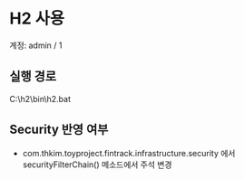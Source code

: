 # H2 사용
계정: admin / 1

## 실행 경로
C:\h2\bin\h2.bat

## Security 반영 여부
- com.thkim.toyproject.fintrack.infrastructure.security 에서 securityFilterChain() 메소드에서 주석 변경

